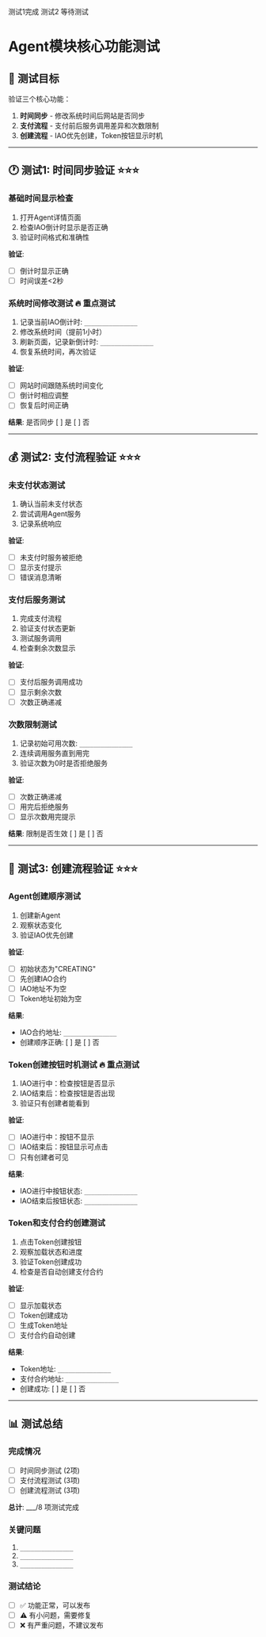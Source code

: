 测试1完成
测试2 等待测试


# Agent模块核心功能测试

## 🎯 测试目标

验证三个核心功能：
1. **时间同步** - 修改系统时间后网站是否同步
2. **支付流程** - 支付前后服务调用差异和次数限制
3. **创建流程** - IAO优先创建，Token按钮显示时机

---

## 🕐 测试1: 时间同步验证 ⭐⭐⭐

### 基础时间显示检查
1. 打开Agent详情页面
2. 检查IAO倒计时显示是否正确
3. 验证时间格式和准确性

**验证**:
- [ ] 倒计时显示正确
- [ ] 时间误差<2秒

### 系统时间修改测试 🔥 重点测试
1. 记录当前IAO倒计时: `_______________`
2. 修改系统时间（提前1小时）
3. 刷新页面，记录新倒计时: `_______________`
4. 恢复系统时间，再次验证

**验证**:
- [ ] 网站时间跟随系统时间变化
- [ ] 倒计时相应调整
- [ ] 恢复后时间正确

**结果**: 是否同步 [ ] 是 [ ] 否

---

## 💰 测试2: 支付流程验证 ⭐⭐⭐

### 未支付状态测试
1. 确认当前未支付状态
2. 尝试调用Agent服务
3. 记录系统响应

**验证**:
- [ ] 未支付时服务被拒绝
- [ ] 显示支付提示
- [ ] 错误消息清晰

### 支付后服务测试
1. 完成支付流程
2. 验证支付状态更新
3. 测试服务调用
4. 检查剩余次数显示

**验证**:
- [ ] 支付后服务调用成功
- [ ] 显示剩余次数
- [ ] 次数正确递减

### 次数限制测试
1. 记录初始可用次数: `_______________`
2. 连续调用服务直到用完
3. 验证次数为0时是否拒绝服务

**验证**:
- [ ] 次数正确递减
- [ ] 用完后拒绝服务
- [ ] 显示次数用完提示

**结果**: 限制是否生效 [ ] 是 [ ] 否

---

## 🔄 测试3: 创建流程验证 ⭐⭐⭐

### Agent创建顺序测试
1. 创建新Agent
2. 观察状态变化
3. 验证IAO优先创建

**验证**:
- [ ] 初始状态为"CREATING"
- [ ] 先创建IAO合约
- [ ] IAO地址不为空
- [ ] Token地址初始为空

**结果**:
- IAO合约地址: `_______________`
- 创建顺序正确: [ ] 是 [ ] 否

### Token创建按钮时机测试 🔥 重点测试
1. IAO进行中：检查按钮是否显示
2. IAO结束后：检查按钮是否出现
3. 验证只有创建者能看到

**验证**:
- [ ] IAO进行中：按钮不显示
- [ ] IAO结束后：按钮显示可点击
- [ ] 只有创建者可见

**结果**:
- IAO进行中按钮状态: `_______________`
- IAO结束后按钮状态: `_______________`

### Token和支付合约创建测试
1. 点击Token创建按钮
2. 观察加载状态和进度
3. 验证Token创建成功
4. 检查是否自动创建支付合约

**验证**:
- [ ] 显示加载状态
- [ ] Token创建成功
- [ ] 生成Token地址
- [ ] 支付合约自动创建

**结果**:
- Token地址: `_______________`
- 支付合约地址: `_______________`
- 创建成功: [ ] 是 [ ] 否

---

## 📊 测试总结

### 完成情况
- [ ] 时间同步测试 (2项)
- [ ] 支付流程测试 (3项)
- [ ] 创建流程测试 (3项)

**总计**: ___/8 项测试完成

### 关键问题
1. `_______________`
2. `_______________`
3. `_______________`

### 测试结论
- [ ] ✅ 功能正常，可以发布
- [ ] ⚠️ 有小问题，需要修复
- [ ] ❌ 有严重问题，不建议发布
